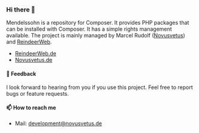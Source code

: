 ### Hi there 👋

Mendelssohn is a repository for Composer. It provides PHP packages that can be installed with Composer. It has a simple rights management available.
The project is mainly managed by Marcel Rudolf ([Novusvetus](https://github.com/Novusvetus)) and [ReindeerWeb](https://github.com/ReindeerWeb).

* [ReindeerWeb.de](https://reindeer-web.de)
* [Novusvetus.de](https://novusvetus.de)

#### 💬 Feedback
I look forward to hearing from you if you use this project. Feel free to report bugs or feature requests.

#### 📫 How to reach me

- Mail: [development@novusvetus.de](mailto:development@novusvetus.de)
